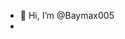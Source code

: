 - 👋 Hi, I’m @Baymax005
-

<!---
Baymax005/Baymax005 is a ✨ special ✨ repository because its `README.md` (this file) appears on your GitHub profile.
You can click the Preview link to take a look at your changes.
--->
